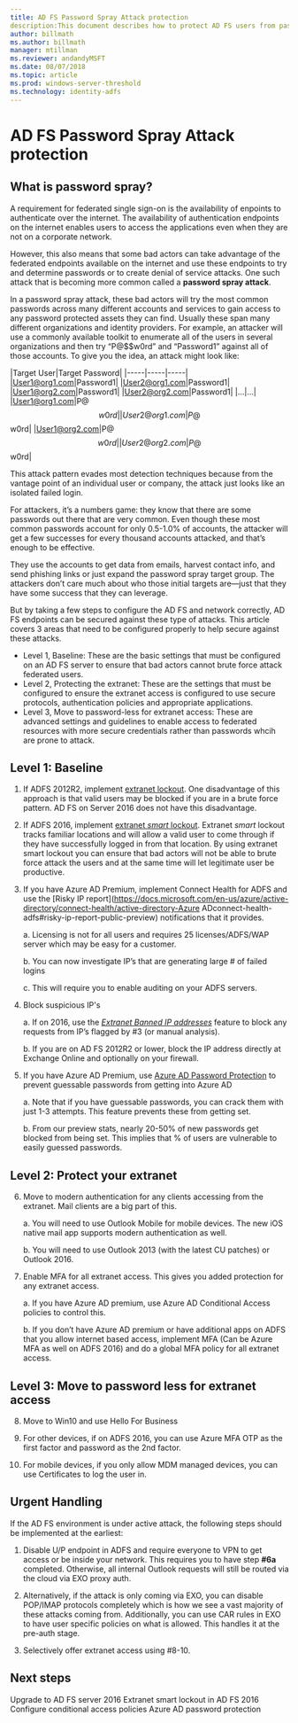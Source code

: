 ```yaml
---
title: AD FS Password Spray Attack protection
description:This document describes how to protect AD FS users from password spray attacks
author: billmath
ms.author: billmath
manager: mtillman
ms.reviewer: andandyMSFT
ms.date: 08/07/2018
ms.topic: article
ms.prod: windows-server-threshold
ms.technology: identity-adfs
---
```


# AD FS Password Spray Attack protection

## What is password spray?

A requirement for federated single sign-on is the availability of enpoints to authenticate over the internet. The availability of authentication endpoints on the internet enables users to access the applications even when they are not on a corporate network. 

However, this also means that some bad actors can take advantage of the federated endpoints available on the internet and use these endpoints to try and determine passwords or to create denial of service attacks.  One such attack that is becoming more common called a **password spray attack**.

In a password spray attack, these bad actors will try the most common passwords across many different accounts and services to gain access to any password protected assets they can find. Usually these span many different organizations and identity providers. For example, an attacker will use a commonly available toolkit to enumerate all of the users in several organizations and then try “P@$$w0rd” and “Password1” against all of those accounts. To give you the idea, an attack might look like:

|Target User|Target Password|
|-----|-----|-----|
|User1@org1.com|Password1|
|User2@org1.com|Password1|
|User1@org2.com|Password1|
|User2@org2.com|Password1|
|…|…|
|User1@org1.com|P@$$w0rd|
|User2@org1.com|P@$$w0rd|
|User1@org2.com|P@$$w0rd|
|User2@org2.com|P@$$w0rd|

This attack pattern evades most detection techniques because from the vantage point of an individual user or company, the attack just looks like an isolated failed login.

For attackers, it’s a numbers game: they know that there are some passwords out there that are very common. Even though these most common passwords account for only 0.5-1.0% of accounts, the attacker will get a few successes for every thousand accounts attacked, and that’s enough to be effective.

They use the accounts to get data from emails, harvest contact info, and send phishing links or just expand the password spray target group. The attackers don’t care much about who those initial targets are—just that they have some success that they can leverage.

But by taking a few steps to configure the AD FS and network correctly, AD FS endpoints can be secured against these type of attacks. This article covers 3 areas that need to be configured properly to help secure against these attacks.

* Level 1, Baseline: These are the basic settings that must be configured on an AD FS server to ensure that bad actors cannot brute force attack federated users.
* Level 2, Protecting the extranet: These are the settings that must be configured to ensure the extranet access is configured to use secure protocols, authentication policies and appropriate applications.
* Level 3, Move to password-less for extranet access: These are advanced settings and guidelines to enable access to federated resources with more secure credentials rather than passwords whcih are prone to attack.

## Level 1: Baseline

1. If ADFS 2012R2, implement [extranet lockout](https://docs.microsoft.com/en-us/windows-server/identity/ad-fs/operations/configure-ad-fs-extranet-soft-lockout-protection). One disadvantage of this approach is that valid users may be blocked if you are in a brute force pattern. AD FS on Server 2016 does not have this disadvantage.

2. If ADFS 2016, implement [extranet *smart* lockout](https://docs.microsoft.com/en-us/windows-server/identity/ad-fs/operations/configure-ad-fs-extranet-smart-lockout-protection). Extranet *smart* lockout tracks familiar locations and will allow a valid user to come through if they have successfully logged in from that location. By using extranet smart lockout you can ensure that bad actors will not be able to brute force attack the users and at the same time will let legitimate user be productive.

3. If you have Azure AD Premium, implement Connect Health for ADFS and use the [Risky IP report](https://docs.microsoft.com/en-us/azure/active-directory/connect-health/active-directory-Azure ADconnect-health-adfs#risky-ip-report-public-preview) notifications that it provides.

    a. Licensing is not for all users and requires 25 licenses/ADFS/WAP server which may be easy for a customer.
    
    b. You can now investigate IP’s that are generating large # of failed logins
    
    c. This will require you to enable auditing on your ADFS servers.

4.	Block suspicious IP's

    a. If on 2016, use the [*Extranet Banned IP addresses*](https://docs.microsoft.com/en-us/windows-server/identity/ad-fs/operations/configure-ad-fs-banned-ip) feature to block any requests from IP’s flagged by #3 (or manual analysis).

    b. If you are on AD FS 2012R2 or lower, block the IP address directly at Exchange Online and optionally on your firewall.

5. If you have Azure AD Premium, use [Azure AD Password Protection](https://docs.microsoft.com/en-us/azure/active-directory/authentication/concept-password-ban-bad-on-premises) to prevent guessable passwords from getting into Azure AD  

    a. Note that if you have guessable passwords, you can crack them with just 1-3 attempts. This feature prevents these from getting set. 

    b. From our preview stats, nearly 20-50% of new passwords get blocked from being set. This implies that % of users are vulnerable to easily guessed passwords.

## Level 2: Protect your extranet

6. Move to modern authentication for any clients accessing from the extranet. Mail clients are a big part of this. 

    a. You will need to use Outlook Mobile for mobile devices. The new iOS native mail app supports modern authentication as well. 

    b. You will need to use Outlook 2013 (with the latest CU patches) or Outlook 2016.

7.	Enable MFA for all extranet access. This gives you added protection for any extranet access.

    a.	If you have Azure AD premium, use Azure AD Conditional Access policies to control this.

    b.	If you don’t have Azure AD premium or have additional apps on ADFS that you allow internet based access, implement MFA (Can be Azure MFA as well on ADFS 2016) and do a global MFA policy for all extranet access.
 
## Level 3: Move to password less for extranet access

8. Move to Win10 and use Hello For Business

9. For other devices, if on ADFS 2016, you can use Azure MFA OTP as the first factor and password as the 2nd factor. 

10.	For mobile devices, if you only allow MDM managed devices, you can use Certificates to log the user in. 
 
## Urgent Handling

If the AD FS environment is under active attack, the following steps should be implemented at the earliest:

1.	Disable U/P endpoint in ADFS and require everyone to VPN to get access or be inside your network. This requires you to have step **#6a** completed. Otherwise, all internal Outlook requests will still be routed via the cloud via EXO proxy auth.

2.	Alternatively, if the attack is only coming via EXO, you can disable POP/IMAP protocols completely which is how we see a vast majority of these attacks coming from. Additionally, you can use CAR rules in EXO to have user specific policies on what is allowed. This handles it at the pre-auth stage. 

3.	Selectively offer extranet access using #8-10.

## Next steps

Upgrade to AD FS server 2016
Extranet smart lockout in AD FS 2016
Configure conditional access policies
Azure AD password protection